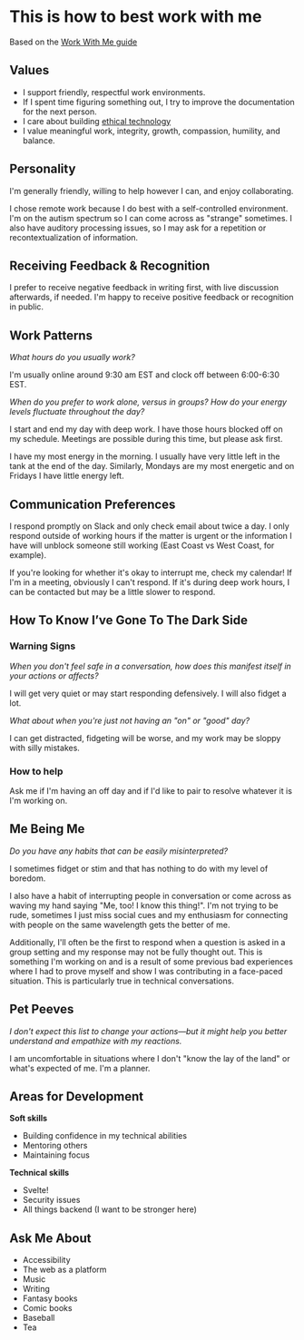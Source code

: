 # This is how to best work with me

Based on the [Work With Me guide](http://workwithme.guide/)

## Values
- I support friendly, respectful work environments.
- If I spent time figuring something out, I try to improve the documentation for the next person.
- I care about building [ethical technology](https://mkdale.github.io/techoath/)
- I value meaningful work, integrity, growth, compassion, humility, and balance.

## Personality
I'm generally friendly, willing to help however I can, and enjoy collaborating.

I chose remote work because I do best with a self-controlled environment. I'm on the autism spectrum so I can come across as "strange" sometimes. I also have auditory processing issues, so I may ask for a repetition or recontextualization of information.

## Receiving Feedback & Recognition
I prefer to receive negative feedback in writing first, with live discussion afterwards, if needed. I'm happy to receive positive feedback or recognition in public.

## Work Patterns
_What hours do you usually work?_

I'm usually online around 9:30 am EST and clock off between 6:00-6:30 EST.

_When do you prefer to work alone, versus in groups? How do your energy levels fluctuate throughout the day?_

I start and end my day with deep work. I have those hours blocked off on my schedule. Meetings are possible during this time, but please ask first.

I have my most energy in the morning. I usually have very little left in the tank at the end of the day. Similarly, Mondays are my most energetic and on Fridays I have little energy left.

## Communication Preferences
I respond promptly on Slack and only check email about twice a day. I only respond outside of working hours if the matter is urgent or the information I have will unblock someone still working (East Coast vs West Coast, for example).

If you're looking for whether it's okay to interrupt me, check my calendar! If I'm in a meeting, obviously I can't respond. If it's during deep work hours, I can be contacted but may be a little slower to respond.

## How To Know I’ve Gone To The Dark Side

### Warning Signs
_When you don't feel safe in a conversation, how does this manifest itself in your actions or affects?_

I will get very quiet or may start responding defensively. I will also fidget a lot.

_What about when you're just not having an "on" or "good" day?_

I can get distracted, fidgeting will be worse, and my work may be sloppy with silly mistakes.

### How to help
Ask me if I'm having an off day and if I'd like to pair to resolve whatever it is I'm working on. 

## Me Being Me
_Do you have any habits that can be easily misinterpreted?_

I sometimes fidget or stim and that has nothing to do with my level of boredom.

I also have a habit of interrupting people in conversation or come across as waving my hand saying "Me, too! I know this thing!". I'm not trying to be rude, sometimes I just miss social cues and my enthusiasm for connecting with people on the same wavelength gets the better of me.

Additionally, I'll often be the first to respond when a question is asked in a group setting and my response may not be fully thought out. This is something I'm working on and is a result of some previous bad experiences where I had to prove myself and show I was contributing in a face-paced situation. This is particularly true in technical conversations.

## Pet Peeves
_I don't expect this list to change your actions—but it might help you better understand and empathize with my
reactions._

I am uncomfortable in situations where I don't "know the lay of the land" or what's expected of me. I'm a planner.

## Areas for Development
**Soft skills**
- Building confidence in my technical abilities
- Mentoring others
- Maintaining focus

**Technical skills**
- Svelte!
- Security issues
- All things backend (I want to be stronger here)

## Ask Me About
- Accessibility
- The web as a platform
- Music
- Writing
- Fantasy books
- Comic books
- Baseball
- Tea
